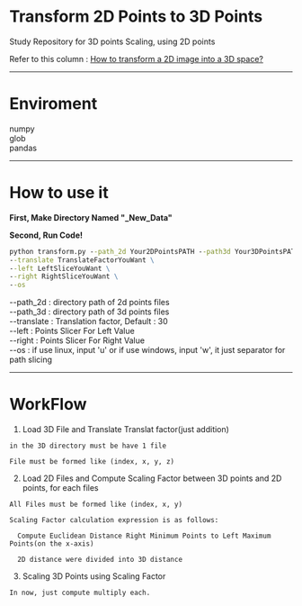 # Transform 2D Points to 3D Points

  Study Repository for 3D points Scaling, using 2D points
  
  Refer to this column : [How to transform a 2D image into a 3D space?](https://towardsdatascience.com/how-to-transform-a-2d-image-into-a-3d-space-5fc2306e3d36)
  
---

# Enviroment

  numpy<br>
  glob<br>
  pandas

---

# How to use it

 **First, Make Directory Named "_New_Data"**

 **Second, Run Code!**

  ```cmd
  python transform.py --path_2d Your2DPointsPATH --path3d Your3DPointsPATH \
  --translate TranslateFactorYouWant \
  --left LeftSliceYouWant \
  --right RightSliceYouWant \
  --os
  ```

  --path_2d   : directory path of 2d points files<br>
  --path_3d   : directory path of 3d points files<br>
  --translate : Translation factor, Default : 30<br>
  --left      : Points Slicer For Left Value<br>
  --right     : Points Slicer For Right Value<br>
  --os        : if use linux, input 'u' or if use windows, input 'w', it just separator for path slicing


---


# WorkFlow
  
  1. Load 3D File and Translate Translat factor(just addition)<br>

    in the 3D directory must be have 1 file

    File must be formed like (index, x, y, z)

  2. Load 2D Files and Compute Scaling Factor between 3D points and 2D points, for each files<br>

    All Files must be formed like (index, x, y)

    Scaling Factor calculation expression is as follows:

      Compute Euclidean Distance Right Minimum Points to Left Maximum Points(on the x-axis)
      
      2D distance were divided into 3D distance
  
  3. Scaling 3D Points using Scaling Factor<br>

    In now, just compute multiply each.

  